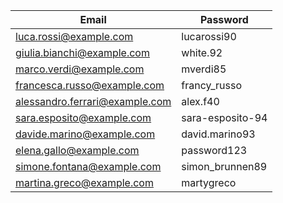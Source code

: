 | Email | Password |
| - | - |
| luca.rossi@example.com | lucarossi90 |
| giulia.bianchi@example.com | white.92 |
| marco.verdi@example.com | mverdi85 |
| francesca.russo@example.com | francy_russo |
| alessandro.ferrari@example.com | alex.f40 |
| sara.esposito@example.com | sara-esposito-94 |
| davide.marino@example.com | david.marino93 |
| elena.gallo@example.com | password123 |
| simone.fontana@example.com | simon_brunnen89 |
| martina.greco@example.com | martygreco |
